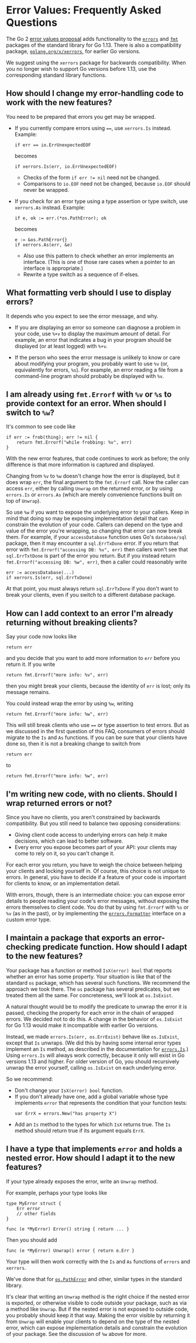 # Error Values: Frequently Asked Questions

The Go 2 [error values proposal](https://go.googlesource.com/proposal/+/master/design/29934-error-values.md) adds functionality to the [`errors`](https://tip.golang.org/pkg/errors) and [`fmt`](https://tip.golang.org/pkg/fmt) packages of the standard library for Go 1.13. There is also a compatibility package, [`golang.org/x/xerrors`](https://godoc.org/golang.org/x/xerrors), for earlier Go versions.

We suggest using the `xerrors` package for backwards compatibility. When you no longer wish to support Go versions before 1.13, use the corresponding standard library functions.

## How should I change my error-handling code to work with the new features?

You need to be prepared that errors you get may be wrapped. 

- If you currently compare errors using `==`, use `xerrors.Is` instead. Example:
   ```
   if err == io.ErrUnexpectedEOF
   ```
   becomes
   ```
   if xerrors.Is(err, io.ErrUnexpectedEOF)
   ```

   - Checks of the form `if err != nil` need not be changed.
   - Comparisons to `io.EOF` need not be changed, because `io.EOF` should never be wrapped.

- If you check for an error type using a type assertion or type switch, use `xerrors.As` instead. Example:
  ```
  if e, ok := err.(*os.PathError); ok
  ```
  becomes
  ```
  e := &os.PathError{}
  if xerrors.As(err, &e)
  ```
  - Also use this pattern to check whether an error implements an interface. (This is one of those rare cases when a pointer to an interface is appropriate.)
  - Rewrite a type switch as a sequence of if-elses.

## What formatting verb should I use to display errors?

It depends who you expect to see the error message, and why.

- If you are displaying an error so someone can diagnose a problem in your code, use `%+v` to display the maximum amount of detail. For example, an error that indicates a bug in your program should be displayed (or at least logged) with `%+v`.

- If the person who sees the error message is unlikely to know or care about modifying your program, you probably want to use `%v` (or, equivalently for errors, `%s`). For example, an error reading a file from a command-line program should probably be displayed with `%v`.

## I am already using `fmt.Errorf` with `%v` or `%s` to provide context for an error. When should I switch to `%w`?

It's common to see code like
```
if err := frob(thing); err != nil {
    return fmt.Errorf("while frobbing: %v", err)
}
```
With the new error features, that code continues to work as before; the only difference is that more information is captured and displayed.

Changing from `%v` to `%w` doesn't change how the error is displayed, but it does wrap `err`, the final argument to the `fmt.Errorf` call. Now the caller can access `err`, either by calling `Unwrap` on the returned error, or by using `errors.Is` or `errors.As` (which are merely convenience functions built on top of `Unwrap`).

So use `%w` if you want to expose the underlying error to your callers. Keep in mind that doing so may be exposing implementation detail that can constrain the evolution of your code. Callers can depend on the type and value of the error you're wrapping, so changing that error can now break them. For example, if your `accessDatabase` function uses Go's `database/sql` package, then it may encounter a `sql.ErrTxDone` error. If you return that error with `fmt.Errorf("accessing DB: %v", err)` then callers won't see that `sql.ErrTxtDone` is part of the error you return. But if you instead return `fmt.Errorf("accessing DB: %w", err)`, then a caller could reasonably write
```
err := accessDatabase(...)
if xerrors.Is(err, sql.ErrTxDone)
```
At that point, you must always return `sql.ErrTxDone` if you don't want to break your clients, even if you switch to a different database package.

## How can I add context to an error I'm already returning without breaking clients?

Say your code now looks like
```
return err
```
and you decide that you want to add more information to `err` before you return it. If you write
```
return fmt.Errorf("more info: %v", err)
```
then you might break your clients, because the identity of `err` is lost; only its message remains.

You could instead wrap the error by using `%w`, writing
```
return fmt.Errorf("more info: %w", err)
```
This will still break clients who use `==` or type assertion to test errors. But as we discussed in the first question of this FAQ, consumers of errors should migrate to the `Is` and `As` functions. If you can be sure that your clients have done so, then it is not a breaking change to switch from
```
return err
```
to
```
return fmt.Errorf("more info: %w", err)
```

## I'm writing new code, with no clients. Should I wrap returned errors or not?

Since you have no clients, you aren't constrained by backwards compatibility. But you still need to balance two opposing considerations:
- Giving client code access to underlying errors can help it make decisions, which can lead to better software.
- Every error you expose becomes part of your API: your clients may come to rely on it, so you can't change it.

For each error you return, you have to weigh the choice between helping your clients and locking yourself in. Of course, this choice is not unique to errors. In general, you have to decide if a feature of your code is important for clients to know, or an implementation detail. 

With errors, though, there is an intermediate choice: you can expose error details to people reading your code's error messages, without exposing the errors themselves to client code. You do that by using `fmt.Errorf` with `%s` or `%v` (as in the past), or by implementing the [`errors.Formatter`](https://tip.golang.org/pkg/errors/#Formatter) interface on a custom error type.

## I maintain a package that exports an error-checking predicate function. How should I adapt to the new features?

Your package has a function or method `IsX(error) bool` that reports whether an error has some property. Your situation is like that of the standard `os` package, which has several such functions. We recommend the approach we took there. The `os` package has several predicates, but we treated them all the same. For concreteness, we'll look at `os.IsExist`.

A natural thought would be to modify the predicate to unwrap the error it is passed, checking the property for each error in the chain of wrapped errors. We decided not to do this. A change in the behavior of `os.IsExist` for Go 1.13 would make it incompatible with earlier Go versions.

Instead, we made `errors.Is(err, os.ErrExist)` behave like `os.IsExist`, except that `Is` unwraps. (We did this by having some internal error types implement an `Is` method, as described in the documentation for [`errors.Is`](https://tip.golang.org/pkg/errors/#Is).) Using `errors.Is` will always work correctly, because it only will exist in Go versions 1.13 and higher. For older version of Go, you should recursively unwrap the error yourself, calling `os.IsExist` on each underlying error.

So we recommend:
- Don't change your `IsX(error) bool` function.
- If you don't already have one, add a global variable whose type implements `error` that represents the 
  condition that your function tests:
  ```
  var ErrX = errors.New("has property X")
  ```
- Add an `Is` method to the types for which `IsX` returns true. The `Is` method should return true if its argument 
  equals `ErrX`.

## I have a type that implements `error` and holds a nested error. How should I adapt it to the new features?

If your type already exposes the error, write an `Unwrap` method.

For example, perhaps your type looks like
```
type MyError struct {
    Err error   
    // other fields
}

func (e *MyError) Error() string { return ... }
```

Then you should add
```
func (e *MyError) Unwrap() error { return e.Err }
```

Your type will then work correctly with the `Is` and `As` functions of `errors` and `xerrors`.

We've done that for [`os.PathError`](https://tip.golang.org/pkg/os/#PathError.Unwrap) and other, similar types in the standard library. 

It's clear that writing an `Unwrap` method is the right choice if the nested error is exported, or otherwise visible to code outside your package, such as via a method like `Unwrap`.  But if the nested error is not exposed to outside code, you probably should keep it that way. Making the error visible by returning it from `Unwrap` will enable your clients to depend on the type of the nested error, which can expose implementation details and constrain the evolution of your package. See the discussion of `%w` above for more.
